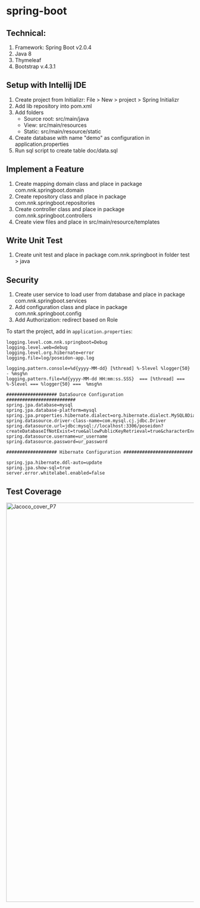 # spring-boot
## Technical:

1. Framework: Spring Boot v2.0.4
2. Java 8
3. Thymeleaf
4. Bootstrap v.4.3.1


## Setup with Intellij IDE
1. Create project from Initializr: File > New > project > Spring Initializr
2. Add lib repository into pom.xml
3. Add folders
    - Source root: src/main/java
    - View: src/main/resources
    - Static: src/main/resource/static
4. Create database with name "demo" as configuration in application.properties
5. Run sql script to create table doc/data.sql

## Implement a Feature
1. Create mapping domain class and place in package com.nnk.springboot.domain
2. Create repository class and place in package com.nnk.springboot.repositories
3. Create controller class and place in package com.nnk.springboot.controllers
4. Create view files and place in src/main/resource/templates

## Write Unit Test
1. Create unit test and place in package com.nnk.springboot in folder test > java

## Security
1. Create user service to load user from  database and place in package com.nnk.springboot.services
2. Add configuration class and place in package com.nnk.springboot.config
3. Add Authorization: redirect based on Role

To start the project, add in `application.properties`:
```properties
logging.level.com.nnk.springboot=Debug
logging.level.web=debug
logging.level.org.hibernate=error
logging.file=log/poseidon-app.log

logging.pattern.console=%d{yyyy-MM-dd} [%thread] %-5level %logger{50} - %msg%n
logging.pattern.file=%d{yyyy-MM-dd HH:mm:ss.SSS}  === [%thread] === %-5level === %logger{50} ===  %msg%n

################### DataSource Configuration ##########################
spring.jpa.database=mysql
spring.jpa.database-platform=mysql
spring.jpa.properties.hibernate.dialect=org.hibernate.dialect.MySQL8Dialect
spring.datasource.driver-class-name=com.mysql.cj.jdbc.Driver
spring.datasource.url=jdbc:mysql://localhost:3306/poseidon?createDatabaseIfNotExist=true&allowPublicKeyRetrieval=true&characterEncoding=utf8&useSSL=false&useJDBCCompliantTimezoneShift=true&useLegacyDatetimeCode=false&serverTimezone=UTC
spring.datasource.username=ur_username
spring.datasource.password=ur_password

################### Hibernate Configuration ##########################

spring.jpa.hibernate.ddl-auto=update
spring.jpa.show-sql=true
server.error.whitelabel.enabled=false
```

## Test Coverage
<img width="1069" alt="Jacoco_cover_P7" src="https://user-images.githubusercontent.com/65612959/141878273-a607d816-867c-42a5-a357-967eb30449ed.png">
